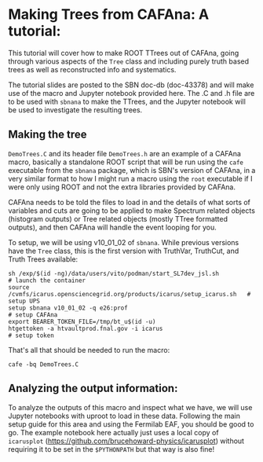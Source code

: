 # Making Trees from CAFAna: A tutorial:

This tutorial will cover how to make ROOT TTrees out of CAFAna, going through various aspects of the `Tree` class and including purely truth based trees as well as reconstructed info and systematics.

The tutorial slides are posted to the SBN doc-db (doc-43378) and will make use of the macro and Jupyter notebook provided here. The .C and .h file are to be used with `sbnana` to make the TTrees, and the Jupyter notebook will be used to investigate the resulting trees.

## Making the tree

`DemoTrees.C` and its header file `DemoTrees.h` are an example of a CAFAna macro, basically a standalone ROOT script that will be run using the `cafe` executable from the `sbnana` package, which is SBN's version of CAFAna, in a very similar format to how I might run a macro using the `root` executable if I were only using ROOT and not the extra libraries provided by CAFAna.

CAFAna needs to be told the files to load in and the details of what sorts of variables and cuts are going to be applied to make Spectrum related objects (histogram outputs) or Tree related objects (mostly TTree formatted outputs), and then CAFAna will handle the event looping for you.

To setup, we will be using v10_01_02 of `sbnana`. While previous versions have the `Tree` class, this is the first version with TruthVar, TruthCut, and Truth Trees available:
```
sh /exp/$(id -ng)/data/users/vito/podman/start_SL7dev_jsl.sh               # launch the container
source /cvmfs/icarus.opensciencegrid.org/products/icarus/setup_icarus.sh   # setup UPS
setup sbnana v10_01_02 -q e26:prof                                         # setup CAFAna
export BEARER_TOKEN_FILE=/tmp/bt_u$(id -u)
htgettoken -a htvaultprod.fnal.gov -i icarus                               # setup token
```
That's all that should be needed to run the macro:
```
cafe -bq DemoTrees.C
```

## Analyzing the output information:

To analyze the outputs of this macro and inspect what we have, we will use Jupyter notebooks with uproot to load in these data. Following the main setup guide for this area and using the Fermilab EAF, you should be good to go. The example notebook here actually just uses a local copy of `icarusplot` (https://github.com/brucehoward-physics/icarusplot) without requiring it to be set in the `$PYTHONPATH` but that way is also fine!
